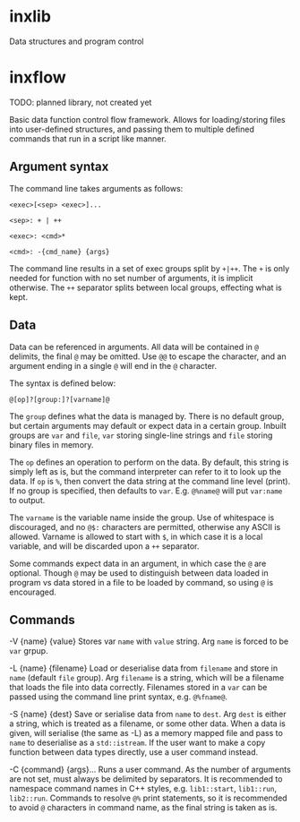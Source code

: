 # inxlib

Data structures and program control

# inxflow

TODO: planned library, not created yet

Basic data function control flow framework.
Allows for loading/storing files into user-defined structures,
and passing them to multiple defined commands that run in a script
like manner.

## Argument syntax

The command line takes arguments as follows:

	<exec>[<sep> <exec>]...

	<sep>: + | ++

	<exec>: <cmd>*

	<cmd>: -{cmd_name} {args}

The command line results in a set of exec groups split by `+|++`.
The `+` is only needed for function with no set number of arguments,
it is implicit otherwise.
The `++` separator splits between local groups, effecting what is kept.

## Data

Data can be referenced in arguments. All data will be contained in `@` delimits,
the final `@` may be omitted. Use `@@` to escape the character, and an argument
ending in a single `@` will end in the `@` character.

The syntax is defined below:

	@[op]?[group:]?[varname]@

The `group` defines what the data is managed by. There is no default group,
but certain arguments may default or expect data in a certain group.
Inbuilt groups are `var` and `file`, `var` storing single-line strings and
`file` storing binary files in memory.

The `op` defines an operation to perform on the data.
By default, this string is simply left as is, but the command interpreter
can refer to it to look up the data.
If `op` is `%`, then convert the data string at the command line level (print).
If no group is specified, then defaults to `var`.
E.g. `@%name@` will put `var:name` to output.

The `varname` is the variable name inside the group.  Use of whitespace is discouraged,
and no `@$:` characters are permitted, otherwise any ASCII is allowed.
Varname is allowed to start with `$`, in which case it is a local variable, and will be
discarded upon a `++` separator.

Some commands expect data in an argument, in which case the `@` are optional.
Though `@` may be used to distinguish between data loaded in program vs data stored
in a file to be loaded by command, so using `@` is encouraged.

## Commands

-V {name} {value}
Stores var `name` with `value` string. Arg `name` is forced to be `var` grpup.

-L {name} {filename}
Load or deserialise data from `filename` and store in `name` (default `file` group).
Arg `filename` is a string, which will be a filename that loads the file into data
correctly.
Filenames stored in a `var` can be passed using the command line print syntax, e.g. `@%fname@`.

-S {name} {dest}
Save or serialise data from `name` to `dest`.
Arg `dest` is either a string, which is treated as a filename, or some other data.
When a data is given, will serialise (the same as -L) as a memory mapped file and pass to `name`
to deserialise as a `std::istream`.
If the user want to make a copy function between data types directly, use a user command instead.

-C {command} {args}...
Runs a user command. As the number of arguments are not set, must always be delimited
by separators.
It is recommended to namespace command names in C++ styles, e.g. `lib1::start`, `lib1::run`, `lib2::run`.
Commands to resolve `@%` print statements, so it is recommended to avoid `@` characters in command name,
as the final string is taken as is.
